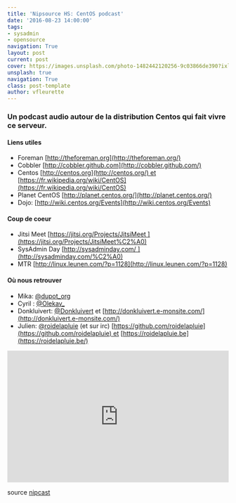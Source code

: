 ```yaml
---
title: 'Nipsource HS: CentOS podcast'
date: '2016-08-23 14:00:00'
tags:
- sysadmin
- opensource
navigation: True
layout: post
current: post
cover: https://images.unsplash.com/photo-1482442120256-9c03866de390?ixlib=rb-0.3.5&q=80&fm=jpg&crop=entropy&cs=tinysrgb&w=1080&fit=max&ixid=eyJhcHBfaWQiOjExNzczfQ&s=d275069b0f6391034d2a7bcf81180021
unsplash: true
navigation: True
class: post-template
author: vfleurette
---
```


### Un podcast audio autour de la distribution Centos qui fait vivre ce serveur.


#### Liens utiles

*   Foreman [http://theforeman.org](http://theforeman.org/)
*   Cobbler [http://cobbler.github.com](http://cobbler.github.com/)
*   Centos [http://centos.org](http://centos.org/) et [https://fr.wikipedia.org/wiki/CentOS](https://fr.wikipedia.org/wiki/CentOS)
*   Planet CentOS [http://planet.centos.org/](http://planet.centos.org/)
*   Dojo: [http://wiki.centos.org/Events](http://wiki.centos.org/Events)
  

#### Coup de coeur

*   Jitsi Meet [https://jitsi.org/Projects/JitsiMeet ](https://jitsi.org/Projects/JitsiMeet%C2%A0)
*   SysAdmin Day [http://sysadminday.com/ ](http://sysadminday.com/%C2%A0)
*   MTR [http://linux.leunen.com/?p=1128](http://linux.leunen.com/?p=1128)
  

#### Où nous retrouver

*   Mika: [@dupot_org](https://twitter.com/dupot_org)
*   Cyril : [@Olekav_](https://twitter.com/olekav_)
*   Donkluivert: [@Donkluivert](https://twitter.com/donkluivert) et [http://donkluivert.e-monsite.com/](http://donkluivert.e-monsite.com/)
*   Julien: [@roidelapluie](https://twitter.com/roidelapluie) (et sur irc) [https://github.com/roidelapluie](https://github.com/roidelapluie) et [https://roidelapluie.be](https://roidelapluie.be/)

<iframe width="100%" height="300" scrolling="no" frameborder="no" allow="autoplay" src="https://w.soundcloud.com/player/?url=https%3A//api.soundcloud.com/tracks/216989574&amp;color=%23ff5500&amp;auto_play=false&amp;hide_related=false&amp;show_comments=true&amp;show_user=true&amp;show_reposts=false&amp;show_teaser=true&amp;visual=true"></iframe>

source [nipcast](http://nipcast.com/nipsource-hs-centos/)